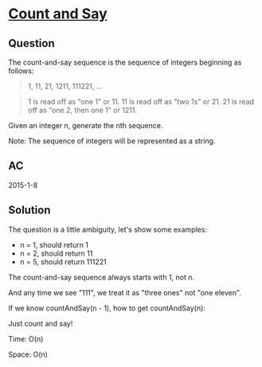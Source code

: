 # [Count and Say](https://oj.leetcode.com/problems/count-and-say/)

## Question
The count-and-say sequence is the sequence of integers beginning as follows:
> 1, 11, 21, 1211, 111221, ...

> 1 is read off as "one 1" or 11.
11 is read off as "two 1s" or 21.
21 is read off as "one 2, then one 1" or 1211.

Given an integer n, generate the nth sequence.

Note: The sequence of integers will be represented as a string.

## AC
2015-1-8

## Solution

The question is a little ambiguity, let's show some examples:

  - n = 1, should return 1
  - n = 2, should return 11
  - n = 5, should return 111221

The count-and-say sequence always starts with 1, not n.

And any time we see "111", we treat it as "three ones" not "one eleven".

If we know countAndSay(n - 1), how to get countAndSay(n):

Just count and say!


Time: O(n)

Space: O(n)


